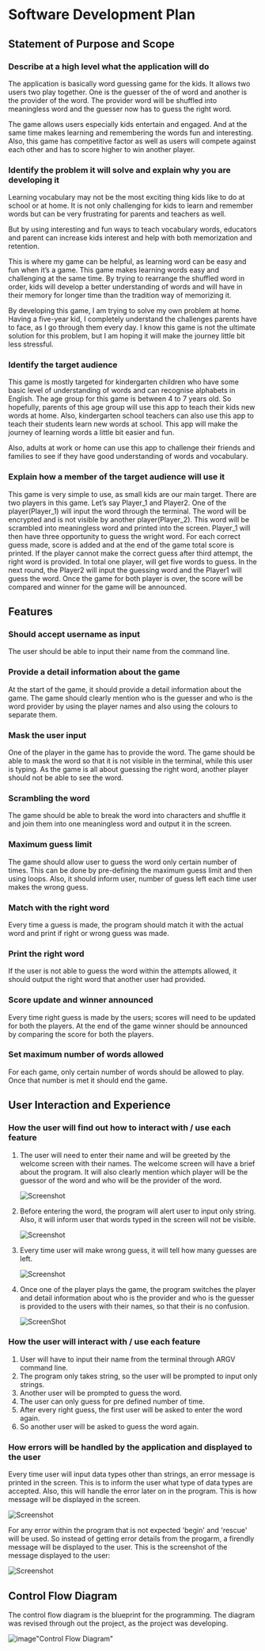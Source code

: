 # **Software Development Plan** #

## **Statement of Purpose and Scope**


### **Describe at a high level what the application will do**
The application is basically word guessing game for the kids. It allows two users two play together. One is the guesser of the of word and another is the provider of the word. The provider word will be shuffled into meaningless word and the guesser now has to guess the right word.

The game allows users especially kids entertain and engaged. And at the same time makes learning and remembering the words fun and interesting. Also, this game has competitive factor as well as users will compete against each other and has to score higher to win another player.




### **Identify the problem it will solve and explain why you are developing it** 
Learning vocabulary may not be the most exciting thing kids like to do at school or at home. It is not only challenging for kids to learn and remember words but can be very frustrating for parents and teachers as well.

But by using interesting and fun ways to teach vocabulary words, educators and parent can increase kids interest and help with both memorization and retention.

This is where my game can be helpful, as learning word can be easy and fun when it’s a game. This game makes learning words easy and challenging at the same time.
By trying to rearrange the shuffled word in order, kids will develop a better understanding of words and will have in their memory for longer time than the tradition way of memorizing it.

By developing this game, I am trying to solve my own problem at home. Having a five-year kid, I completely understand the challenges parents have to face, as I go through them every day. I know this game is not the ultimate solution for this problem, but I am hoping it will make the journey little bit less stressful.



###  **Identify the target audience**
This game is mostly targeted for kindergarten children who have some basic level of understanding of words and can recognise alphabets in English. The age group for this game is between 4 to 7 years old. So hopefully, parents of this age group will use this app to teach their kids new words at home. Also, kindergarten school teachers can also use this app to teach their students learn new words at school. This app will make the journey of learning words a little bit easier and fun.

Also, adults at work or home can use this app to challenge their friends and families to see if they have good understanding of words and vocabulary. 



### **Explain how a member of the target audience will use it**
This game is very simple to use, as small kids are our main target. There are two players in this game. Let’s say Player_1 and Player2. One of the player(Player_1) will input the word through the terminal. The word will be encrypted and is not visible by another player(Player_2). This word will be scrambled into meaningless word and printed into the screen. Player_1 will then have three opportunity to guess the wright word. For each correct guess made, score is added and at the end of the game total score is printed. If the player cannot make the correct guess after third attempt, the right word is provided. In total one player, will get five words to guess. In the next round, the Player2 will input the guessing word and the Player1 will guess the word. Once the game for both player is over, the score will be compared and winner for the game will be announced.


## **Features**

   ### **Should accept username as input**
   The user should be able to input their name from the command line.

   ### **Provide a detail information about the game**
   At the start of the game, it should provide a detail information about the game. The game should clearly mention who is the guesser and who is the word provider by using the player names and also using the colours to separate them.

   ### **Mask the user input**
   One of the player in the game has to provide the word. The game should be able to mask the word so that it is not visible in the terminal, while this user is typing. As the game is all about guessing the right word, another player should not be able to see the word.

### **Scrambling the word**
The game should be able to break the word into characters and shuffle it and join them into one meaningless word and output it in the screen.


### **Maximum guess limit**
The game should allow user to guess the word only certain number of times. This can be done by pre-defining the maximum guess limit and then using loops. Also, it should inform user, number of guess left each time user makes the wrong guess.


### **Match with the right word**
Every time a guess is made, the program should match it with the actual word and print if right or wrong guess was made.


### **Print the right word** 
If the user is not able to guess the word within the attempts allowed, it should output the right word that another user had provided.

### **Score update and winner announced**
Every time right guess is made by the users; scores will need to be updated for both the players. At the end of the game winner should be announced by comparing the score for both the players.

### **Set maximum number of words allowed** 
For each game, only certain number of words should be allowed to play. Once that number is met it should end the game.


## **User Interaction and Experience**

### **How the user will find out how to interact with / use each feature**
1. The user will need to enter their name and will be greeted by the welcome screen with their names. The welcome screen will have a brief about the program. It will also clearly mention which player will be the guessor of the word and who will be the provider of the word.

    ![Screenshot](/screenshots/Screenshot1.png)

2. Before entering the word, the program will alert user to input only string. Also, it will inform user that words typed in the screen will not be visible.

    ![Screenshot](/screenshots/Screenshot2.png)

3. Every time user will make wrong guess, it will tell how many guesses are left.

    ![Screenshot](/screenshots/Screenshot3.png)

4. Once one of the player plays the game, the program switches the player and detail information about who is the provider and who is the guesser is provided to the users with their names, so that their is no confusion.

    ![ScreenShot](/screenshots/Screenshot4.png)


### **How the user will interact with / use each feature**

1. User will have to input their name from the terminal through ARGV command line.
2. The program only takes string, so the user will be prompted to input only strings.
3. Another user will be prompted to guess the word.
4. The user can only guess for pre defined number of time.
5. After every right guess, the first user will be asked to enter the word again.
6. So another user will be asked to guess the word again.

### **How errors will be handled by the application and displayed to the user**

Every time user will input data types other than strings, an error message is printed in the screen. This is to inform the user what type of data types are accepted. Also, this will handle the error later on in the program. This is how message will be displayed in the screen.

![Screenshot](/screenshots/Screenshot5.png)

For any error within the program that is not expected 'begin' and 'rescue' will be used. So instead of getting error details from the progarm, a firendly message will be displayed to the user. This is the screenshot of the message displayed to the user:

![Screenshot](/screenshots/Screenshot6.png)


## **Control Flow Diagram**
The control flow diagram is the blueprint for the programming. The diagram was revised through out the project, as the project was developing.

![image](/documentation/control-flow-diagram/control-flow-diagram.jpeg)"Control Flow Diagram"






   